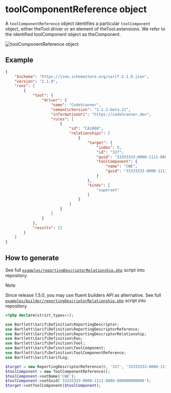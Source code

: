 <!-- markdownlint-disable MD013 -->
# toolComponentReference object

A `toolComponentReference` object identifies a particular `toolComponent` object,
either theTool.driver or an element of theTool.extensions. We refer to the identified toolComponent object as theComponent.

![toolComponentReference object](../assets/images/reference-tool-component-reference.graphviz.svg)

## Example

```json
{
    "$schema": "https://json.schemastore.org/sarif-2.1.0.json",
    "version": "2.1.0",
    "runs": [
        {
            "tool": {
                "driver": {
                    "name": "CodeScanner",
                    "semanticVersion": "1.1.2-beta.12",
                    "informationUri": "https://codeScanner.dev",
                    "rules": [
                        {
                            "id": "CA1000",
                            "relationships": [
                                {
                                    "target": {
                                        "index": 0,
                                        "id": "327",
                                        "guid": "33333333-0000-1111-8888-111111111111",
                                        "toolComponent": {
                                            "name": "CWE",
                                            "guid": "33333333-0000-1111-8888-000000000000"
                                        }
                                    },
                                    "kinds": [
                                        "superset"
                                    ]
                                }
                            ]
                        }
                    ]
                }
            },
            "results": []
        }
    ]
}
```

## How to generate

See full [`examples/reportingDescriptorRelationship.php`][example-script] script into repository.

> [!NOTE]
> Since release 1.5.0, you may use fluent builders API as alternative.
> See full [`examples/builder/reportingDescriptorRelationship.php`][example-builder] script into repository.

[example-script]: https://github.com/llaville/sarif-php-sdk/blob/master/examples/reportingDescriptorRelationship.php
[example-builder]: https://github.com/llaville/sarif-php-sdk/blob/master/examples/builder/reportingDescriptorRelationship.php

```php
<?php declare(strict_types=1);

use Bartlett\Sarif\Definition\ReportingDescriptor;
use Bartlett\Sarif\Definition\ReportingDescriptorReference;
use Bartlett\Sarif\Definition\ReportingDescriptorRelationship;
use Bartlett\Sarif\Definition\Run;
use Bartlett\Sarif\Definition\Tool;
use Bartlett\Sarif\Definition\ToolComponent;
use Bartlett\Sarif\Definition\ToolComponentReference;
use Bartlett\Sarif\SarifLog;

$target = new ReportingDescriptorReference(0, '327', '33333333-0000-1111-8888-111111111111');
$toolComponent = new ToolComponentReference();
$toolComponent->setName('CWE');
$toolComponent->setGuid('33333333-0000-1111-8888-000000000000');
$target->setToolComponent($toolComponent);

```
